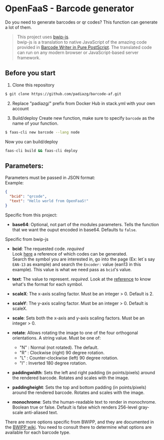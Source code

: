 # OpenFaaS - Barcode generator

Do you need to generate barcodes or qr codes? This function can generate a lot of them.

>This project uses [bwip-js](https://github.com/metafloor/bwip-js).  
bwip-js is a translation to native JavaScript of the amazing code provided in [Barcode Writer in Pure PostScript](https://github.com/bwipp/postscriptbarcode). The translated code can run on any modern browser or JavaScript-based server framework.

## Before you start

1. Clone this repository
```bash
$ git clone https://github.com/padiazg/barcode-af.git
```
2. Replace "padiazg/" prefix from Docker Hub in stack.yml with your own account

3. Build/deploy
Create new function, make sure to specify ```barcode``` as the name of your function.
```bash
$ faas-cli new barcode --lang node
```
Now you can build/deploy
```bash
faas-cli build && faas-cli deploy
```

## Parameters:
Parameters must be passed in JSON format:  
Example:
```json
{
  "bcid": "qrcode",
  "text": "Hello world from OpenFaaS!"
}
```
Specific from this project:
* **base64**: Optional, not part of the modules parameters. Tells the function that we want the ouput encoded in base64. Defaults tu ```false```.

Specific from bwip-js
* **bcid**: The requested code. *required*  
Look [here](https://github.com/bwipp/postscriptbarcode/wiki/Symbologies-Reference) a reference of which codes can be generated.    
Search the symbol you are interested in, go into the page (Ex: let´s say ```EAN-13``` as example) and search the ```Encoder:``` value (ean13 in this example). This value is what we need pass as ```bcid```'s value.

* **text**: The value to represent. *required*. Look at the [reference](https://github.com/bwipp/postscriptbarcode/wiki/Symbologies-Reference) to know what's the format for each symbol.

* **scaleX**: The x-axis scaling factor. Must be an integer > 0. Default is 2.

* **scaleY**: The y-axis scaling factor. Must be an integer > 0. Default is scaleX.

* **scale**: Sets both the x-axis and y-axis scaling factors. Must be an integer > 0.

* **rotate**: Allows rotating the image to one of the four orthogonal orientations. A string value. Must be one of:

    + "N" : Normal (not rotated). The default.  
    + "R" : Clockwise (right) 90 degree rotation.  
    + "L" : Counter-clockwise (left) 90 degree rotation.  
    + "I" : Inverted 180 degree rotation.   

*  **paddingwidth**: Sets the left and right padding (in points/pixels) around the rendered barcode. Rotates and scales with the image.

* **paddingheight**: Sets the top and bottom padding (in points/pixels) around the rendered barcode. Rotates and scales with the image.

* **monochrome**: Sets the human-readable text to render in monochrome. Boolean true or false. Default is false which renders 256-level gray-scale anti-aliased text.

There are more options specific from BWIPP, and they are documented in the  [BWIPP wiki](https://github.com/bwipp/postscriptbarcode/wiki). You need to consult there to determine what options are available for each barcode type.
